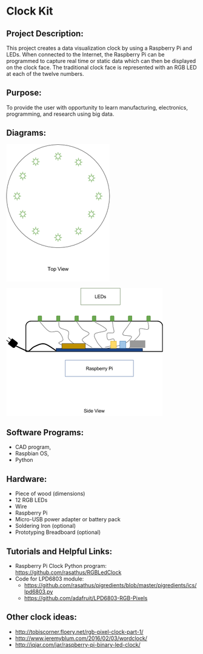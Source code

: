 # Clock Kit
 
## Project Description: 

This project creates a data visualization clock by using a Raspberry Pi and LEDs. When connected to the Internet, the Raspberry Pi can be programmed to capture real time or static data which can then be displayed on the clock face. The traditional clock face is represented with an RGB LED at each of the twelve numbers.
 
## Purpose: 

To provide the user with opportunity to learn manufacturing, electronics, programming, and research using big data.
 
## Diagrams:

![top view](top-view.png)

![side view](side-view.png)



## Software Programs: 
* CAD program, 
* Raspbian OS, 
* Python
 
## Hardware: 
* Piece of wood (dimensions)
* 12 RGB LEDs
* Wire
* Raspberry Pi
* Micro-USB power adapter or battery pack
* Soldering Iron (optional)
* Prototyping Breadboard (optional)
 
## Tutorials and Helpful Links:
 
* Raspberry Pi Clock Python program: https://github.com/rasathus/RGBLedClock
* Code for LPD6803 module:
  * https://github.com/rasathus/pigredients/blob/master/pigredients/ics/lpd6803.py
  * https://github.com/adafruit/LPD6803-RGB-Pixels
 
 
## Other clock ideas:
* http://tobiscorner.floery.net/rgb-pixel-clock-part-1/
* http://www.jeremyblum.com/2016/02/03/wordclock/
* http://iqjar.com/jar/raspberry-pi-binary-led-clock/
 

